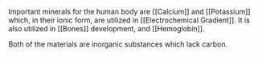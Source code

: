 Important minerals for the human body are [[Calcium]] and [[Potassium]] which, in their ionic form, are utilized in [[Electrochemical Gradient]]. It is also utilized in [[Bones]] development, and [[Hemoglobin]].

Both of the materials are inorganic substances which lack carbon.